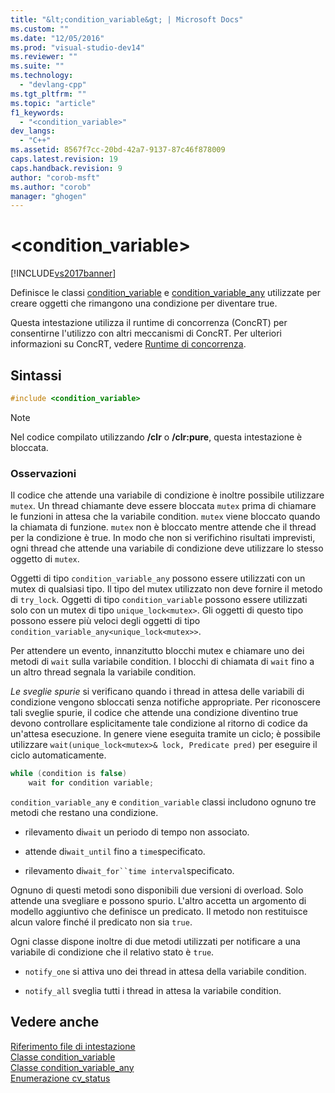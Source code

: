 ```yaml
---
title: "&lt;condition_variable&gt; | Microsoft Docs"
ms.custom: ""
ms.date: "12/05/2016"
ms.prod: "visual-studio-dev14"
ms.reviewer: ""
ms.suite: ""
ms.technology: 
  - "devlang-cpp"
ms.tgt_pltfrm: ""
ms.topic: "article"
f1_keywords: 
  - "<condition_variable>"
dev_langs: 
  - "C++"
ms.assetid: 8567f7cc-20bd-42a7-9137-87c46f878009
caps.latest.revision: 19
caps.handback.revision: 9
author: "corob-msft"
ms.author: "corob"
manager: "ghogen"
---
```

# &lt;condition_variable&gt;
[!INCLUDE[vs2017banner](../assembler/inline/includes/vs2017banner.md)]

Definisce le classi [condition\_variable](../standard-library/condition-variable-class.md) e [condition\_variable\_any](../standard-library/condition-variable-any-class.md) utilizzate per creare oggetti che rimangono una condizione per diventare true.  
  
 Questa intestazione utilizza il runtime di concorrenza \(ConcRT\) per consentirne l'utilizzo con altri meccanismi di ConcRT.  Per ulteriori informazioni su ConcRT, vedere [Runtime di concorrenza](../parallel/concrt/concurrency-runtime.md).  
  
## Sintassi  
  
```cpp  
#include <condition_variable>  
```  
  
> [!NOTE]
>  Nel codice compilato utilizzando **\/clr** o **\/clr:pure**, questa intestazione è bloccata.  
  
### Osservazioni  
 Il codice che attende una variabile di condizione è inoltre possibile utilizzare `mutex`.  Un thread chiamante deve essere bloccata `mutex` prima di chiamare le funzioni in attesa che la variabile condition.  `mutex` viene bloccato quando la chiamata di funzione.  `mutex` non è bloccato mentre attende che il thread per la condizione è true.  In modo che non si verifichino risultati imprevisti, ogni thread che attende una variabile di condizione deve utilizzare lo stesso oggetto di `mutex`.  
  
 Oggetti di tipo `condition_variable_any` possono essere utilizzati con un mutex di qualsiasi tipo.  Il tipo del mutex utilizzato non deve fornire il metodo di `try_lock`.  Oggetti di tipo `condition_variable` possono essere utilizzati solo con un mutex di tipo `unique_lock<mutex>`.  Gli oggetti di questo tipo possono essere più veloci degli oggetti di tipo `condition_variable_any<unique_lock<mutex>>`.  
  
 Per attendere un evento, innanzitutto blocchi mutex e chiamare uno dei metodi di `wait` sulla variabile condition.  I blocchi di chiamata di `wait` fino a un altro thread segnala la variabile condition.  
  
 *Le sveglie spurie* si verificano quando i thread in attesa delle variabili di condizione vengono sbloccati senza notifiche appropriate.  Per riconoscere tali sveglie spurie, il codice che attende una condizione diventino true devono controllare esplicitamente tale condizione al ritorno di codice da un'attesa esecuzione.  In genere viene eseguita tramite un ciclo; è possibile utilizzare `wait(unique_lock<mutex>& lock, Predicate pred)` per eseguire il ciclo automaticamente.  
  
```cpp  
while (condition is false)  
    wait for condition variable;  
```  
  
 `condition_variable_any` e `condition_variable` classi includono ognuno tre metodi che restano una condizione.  
  
-   rilevamento di`wait` un periodo di tempo non associato.  
  
-   attende di`wait_until` fino a `time`specificato.  
  
-   rilevamento di`wait_for``time interval`specificato.  
  
 Ognuno di questi metodi sono disponibili due versioni di overload.  Solo attende una svegliare e possono spurio.  L'altro accetta un argomento di modello aggiuntivo che definisce un predicato.  Il metodo non restituisce alcun valore finché il predicato non sia `true`.  
  
 Ogni classe dispone inoltre di due metodi utilizzati per notificare a una variabile di condizione che il relativo stato è `true`.  
  
-   `notify_one` si attiva uno dei thread in attesa della variabile condition.  
  
-   `notify_all` sveglia tutti i thread in attesa la variabile condition.  
  
## Vedere anche  
 [Riferimento file di intestazione](../standard-library/cpp-standard-library-header-files.md)   
 [Classe condition\_variable](../standard-library/condition-variable-class.md)   
 [Classe condition\_variable\_any](../standard-library/condition-variable-any-class.md)   
 [Enumerazione cv\_status](../Topic/cv_status%20Enumeration.md)